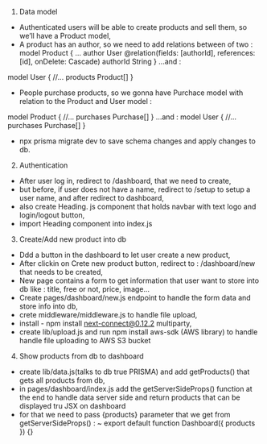 1. Data model

- Authenticated users will be able to create products and sell them, so we’ll have a Product model,
- A product has an author, so we need to add relations between of two :
  model Product {
  ...
  author User @relation(fields: [authorId], references: [id], onDelete: Cascade)
  authorId String
  }
  ...and :

model User {
//...
products Product[]
}

- People purchase products, so we gonna have Purchace model with relation to the Product and User model :

model Product {
//...
purchases Purchase[]
}
...and :
model User {
//...
purchases Purchase[]
}

- npx prisma migrate dev to save schema changes and apply changes to db.

2. Authentication

- After user log in, redirect to /dashboard, that we need to create,
- but before, if user does not have a name, redirect to /setup to setup a user name, and after redirect to dashboard,
- also create Heading. js component that holds navbar with text logo and login/logout button,
- import Heading component into index.js

3. Create/Add new product into db

- Ddd a button in the dashboard to let user create a new product,
- After clickin on Crete new product button, redirect to :
  /dashboard/new that needs to be created,
- New page contains a form to get information that user want to store into db like :
  title, free or not, price, image...
- Create pages/dashboard/new.js endpoint to handle the form data and store info into db,
- crete middleware/middleware.js to handle file upload,
- install - npm install next-connect@0.12.2 multiparty,
- create lib/upload.js and run npm install aws-sdk (AWS library) to handle handle file uploading to AWS S3 bucket

4. Show products from db to dashboard

- create lib/data.js(talks to db true PRISMA) and add getProducts() that gets all products from db,
- in pages/dashboard/index.js add the getServerSideProps() function at the end to handle data server side and return products that can be displayed tru JSX on dashboard
- for that we need to pass {products} parameter that we get from getServerSideProps() :
  ~ export default function Dashboard({ products }) {}
